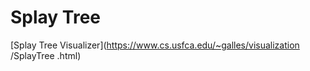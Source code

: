 # Splay Tree

[Splay Tree Visualizer](https://www.cs.usfca.edu/~galles/visualization
/SplayTree
.html)
